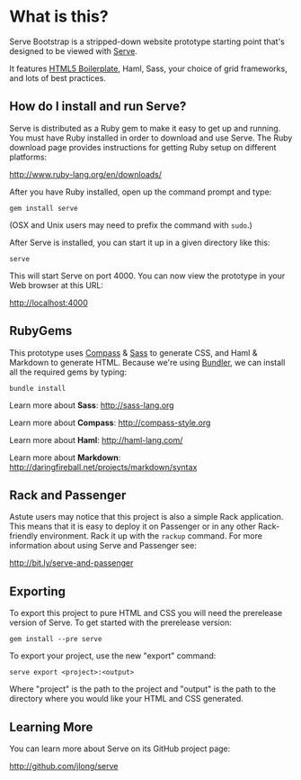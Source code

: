 What is this?
=============

Serve Bootstrap is a stripped-down website prototype starting point that's 
designed to be viewed with [Serve](http://get-serve.com/).

It features [HTML5 Boilerplate](http://html5boilerplate.com/), Haml, Sass, 
your choice of grid frameworks, and lots of best practices.


How do I install and run Serve?
-------------------------------

Serve is distributed as a Ruby gem to make it easy to get up and running. You
must have Ruby installed in order to download and use Serve. The Ruby download
page provides instructions for getting Ruby setup on different platforms:

<http://www.ruby-lang.org/en/downloads/>

After you have Ruby installed, open up the command prompt and type:

    gem install serve

(OSX and Unix users may need to prefix the command with `sudo`.)

After Serve is installed, you can start it up in a given directory like this:

    serve

This will start Serve on port 4000. You can now view the prototype in your
Web browser at this URL:

<http://localhost:4000>


RubyGems
--------

This prototype uses [Compass](http://compass-style.org) & 
[Sass](http://sass-lang.org) to generate CSS, and Haml & Markdown 
to generate HTML. Because we're using [Bundler](http://gembundler.com/), we 
can install all the required gems by typing:

    bundle install

Learn more about **Sass**: <http://sass-lang.org>

Learn more about **Compass**: <http://compass-style.org>

Learn more about **Haml**: <http://haml-lang.com/>

Learn more about **Markdown**: <http://daringfireball.net/projects/markdown/syntax>


Rack and Passenger
------------------

Astute users may notice that this project is also a simple Rack application.
This means that it is easy to deploy it on Passenger or in any other
Rack-friendly environment. Rack it up with the `rackup` command. For more
information about using Serve and Passenger see:

<http://bit.ly/serve-and-passenger>


Exporting
---------

To export this project to pure HTML and CSS you will need the prerelease
version of Serve. To get started with the prerelease version:

    gem install --pre serve

To export your project, use the new "export" command:

    serve export <project>:<output>

Where "project" is the path to the project and "output" is the path to the
directory where you would like your HTML and CSS generated.


Learning More
-------------

You can learn more about Serve on its GitHub project page:

<http://github.com/jlong/serve>

